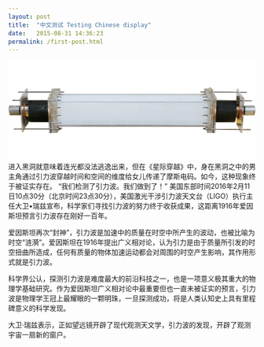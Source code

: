 ```yaml
---
layout: post
title:  "中文测试 Testing Chinese display"
date:   2015-08-31 14:36:23
permalink: /first-post.html
---
```

<span class="image featured"><img src="/images/P20.jpg" alt=""></span>
进入黑洞就意味着连光都没法逃逸出来，但在《星际穿越》中，身在黑洞之中的男主角通过引力波穿越时间和空间的维度给女儿传递了摩斯电码。如今，这种现象终于被证实存在。 “我们检测了引力波。我们做到了！” 美国东部时间2016年2月11日10点30分（北京时间23点30分），美国激光干涉引力波天文台（LIGO）执行主任大卫•瑞兹宣布，科学家们寻找引力波的努力终于收获成果，这距离1916年爱因斯坦预言引力波存在刚好一百年。

爱因斯坦再次“封神”，引力波是加速中的质量在时空中所产生的波动，也被比喻为时空“涟漪”。爱因斯坦在1916年提出广义相对论，认为引力是由于质量所引发的时空扭曲所造成，任何有质量的物体加速运动都会对周围的时空产生影响，其作用形式就是引力波。

科学界公认，探测引力波是难度最大的前沿科技之一，也是一项意义极其重大的物理学基础研究。作为爱因斯坦广义相对论中最重要但也一直未被证实的预言，引力波是物理学王冠上最耀眼的一颗明珠，一旦探测成功，将是人类认知史上具有里程碑意义的科学发现。

大卫·瑞兹表示，正如望远镜开辟了现代观测天文学，引力波的发现，开辟了观测宇宙一扇新的窗户。

